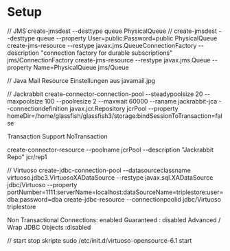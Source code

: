 Setup
=====


// JMS
create-jmsdest --desttype queue PhysicalQueue			 // create-jmsdest --desttype queue --property User=public:Password=public PhysicalQueue
create-jms-resource --restype javax.jms.QueueConnectionFactory --description "connection factory for durable subscriptions" jms/ConnectionFactory
create-jms-resource --restype javax.jms.Queue --property Name=PhysicalQueue jms/Queue


// Java Mail Resource
Einstellungen aus javamail.jpg

// Jackrabbit
create-connector-connection-pool --steadypoolsize 20 --maxpoolsize 100 --poolresize 2 --maxwait 60000 --raname jackrabbit-jca --connectiondefinition javax.jcr.Repository jcrPool --property homeDir=/home/glassfish/glassfish3/storage:bindSessionToTransaction=false

Transaction Support NoTransaction

create-connector-resource --poolname jcrPool --description "Jackrabbit Repo" jcr/rep1


// Virtuoso
create-jdbc-connection-pool --datasourceclassname virtuoso.jdbc3.VirtuosoXADataSource --restype javax.sql.XADataSource jdbc/Virtuoso --property portNumber=1111:serverName=localhost:dataSourceName=triplestore:user=dba:password=dba
create-jdbc-resource --connectionpoolid jdbc/Virtuoso triplestore

Non Transactional Connections:  enabled
Guaranteed : disabled
Advanced / Wrap JDBC Objects :disabled


// start stop skripte
sudo /etc/init.d/virtuoso-opensource-6.1 start
